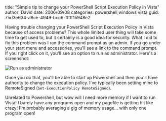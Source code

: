 
title: "Simple tip to change your PowerShell Script Execution Policy in Vista"
author: David
date: 2006/09/08
categories: powershell;windows vista
guid: 75d3e634-a9ce-4949-bcc6-fffff15948e2

Having trouble changing your PowerShell Script Execution Policy in Vista because of access problems? This whole limited user thing will take some time to get used to, but it certainly is a good idea for security. What I did to fix this problem was I ran the command prompt as an admin. If you go under your start menu and accessories, you'll see a link to the command prompt. If you right click on it, you'll see an option to run as administrator. Here's a screenshot:

![Run as administrator](https://s3.amazonaws.com/mohundro/blog/2006-09-07-cmd-admin.png)

Once you do that, you'll be able to start up Powershell and then you'll have authority to change the execution policy. I've typically been setting mine to RemoteSigned (`Set-ExecutionPolicy RemoteSigned`).

Unrelated to Powershell, but wow will I need more memory if I want to run Vista! I barely have any programs open and my pagefile is getting hit like crazy! I'm probably averaging a gig of memory usage... with only one program open!


